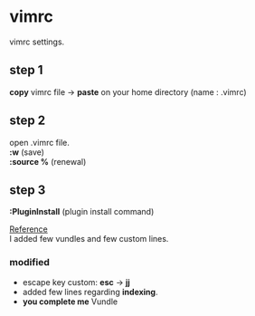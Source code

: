 # vimrc  
vimrc settings.  

## step 1  
**copy** vimrc file -> **paste** on your home directory (name : .vimrc)  

## step 2  
open .vimrc file.  
**:w** (save)  
**:source %** (renewal)  

## step 3  
**:PluginInstall** (plugin install command)  


[Reference](https://www.youtube.com/watch?v=oLvFt-UJ7UI)      
I added few vundles and few custom lines.  

### modified  
- escape key custom: **esc** ->  **jj**  
- added few lines regarding **indexing**.  
- **you complete me** Vundle  

